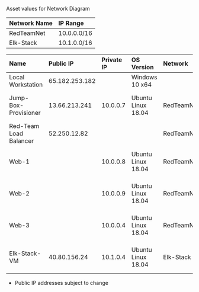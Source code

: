 Asset values for Network Diagram

| Network Name | IP Range |  
| :------------ | :-------- |  
| RedTeamNet | 10.0.0.0/16 |  
| Elk-Stack | 10.1.0.0/16 |  

| Name | Public IP | Private IP | OS Version | Network | Notes |  
| :---- | :--------- | :---------- | :---------- | :------- | :----- |  
| Local Workstation | 65.182.253.182 | | Windows 10 x64 |  
| Jump-Box-Provisioner | 13.66.213.241 | 10.0.0.7 | Ubuntu Linux 18.04 | RedTeamNet | AP to Web Server VMs |  
| Red-Team Load Balancer | 52.250.12.82 | | | RedTeamNet |  
| Web-1 | | 10.0.0.8 | Ubuntu Linux 18.04 | RedTeamNet | DVWA running in Docker container |  
| Web-2 | | 10.0.0.9 | Ubuntu Linux 18.04 | RedTeamNet | DVWA running in Docker container |  
| Web-3 | | 10.0.0.4 | Ubuntu Linux 18.04 | RedTeamNet | DVWA running in Docker container |  
| Elk-Stack-VM | 40.80.156.24 | 10.1.0.4 | Ubuntu Linux 18.04 | Elk-Stack | ELK running in Docker Container |  

* Public IP addresses subject to change
